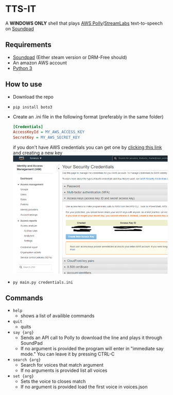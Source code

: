 # TTS-IT

A **WINDOWS ONLY** shell that plays [AWS Polly](https://aws.amazon.com/polly/)/[StreamLabs](https://blog.streamlabs.com/how-to-add-text-to-speech-to-donations-to-your-stream-548e9908b451) text-to-speech on [Soundpad](https://leppsoft.com/soundpad/en/)

## Requirements

- [Soundpad](https://leppsoft.com/soundpad/en/) (Either steam version or DRM-Free should)
- An amazon AWS account
- [Python 3](https://www.python.org/downloads/)

## How to use

- Download the repo
- `pip install boto3`
- Create an .ini file in the following format (preferably in the same folder)

  ```ini
  [Credentials]
  AccessKeyId = MY_AWS_ACCESS_KEY
  SecretKey = MY_AWS_SECRET_KEY
  ```
  if you don't have AWS credentials you can get one by [clicking this link](https://console.aws.amazon.com/iam/home?#/security_credentials) and creating a new key
  ![Security Credentials Page](security_credentials_page.png)
- `py main.py credentials.ini`

## Commands

- `help`
  - shows a list of availible commands
- `quit`
  - quits
- `say {arg}`
  - Sends an API call to Polly to download the line and plays it through SoundPad
  - If no argument is provided the program will enter in "immediate say mode." You can leave it by pressing CTRL-C
- `search {arg}`
  - Search for voices that match argument
  - If no arguments is provided list all voices
- `set {arg}`
  - Sets the voice to closes match
  - If no argument is provided load the first voice in voices.json

